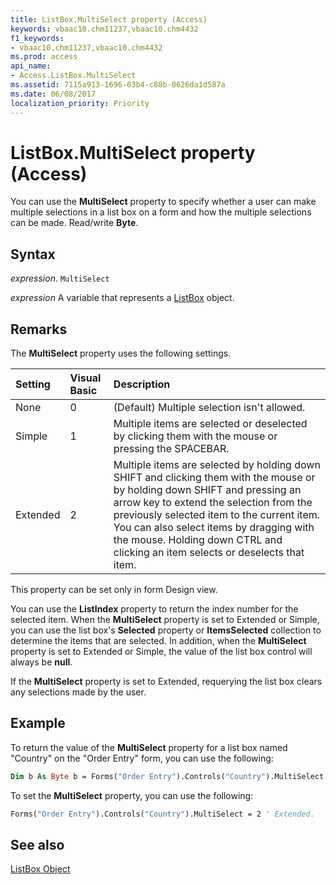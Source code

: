 ```yaml
---
title: ListBox.MultiSelect property (Access)
keywords: vbaac10.chm11237,vbaac10.chm4432
f1_keywords:
- vbaac10.chm11237,vbaac10.chm4432
ms.prod: access
api_name:
- Access.ListBox.MultiSelect
ms.assetid: 7115a913-1696-03b4-c88b-0626da1d587a
ms.date: 06/08/2017
localization_priority: Priority
---
```



# ListBox.MultiSelect property (Access)

You can use the  **MultiSelect** property to specify whether a user can make multiple selections in a list box on a form and how the multiple selections can be made. Read/write **Byte**.


## Syntax

_expression_. `MultiSelect`

_expression_ A variable that represents a [ListBox](Access.ListBox.md) object.


## Remarks

The  **MultiSelect** property uses the following settings.



|**Setting**|**Visual Basic**|**Description**|
|:-----|:-----|:-----|
|None|0|(Default) Multiple selection isn't allowed.|
|Simple|1|Multiple items are selected or deselected by clicking them with the mouse or pressing the SPACEBAR.|
|Extended|2|Multiple items are selected by holding down SHIFT and clicking them with the mouse or by holding down SHIFT and pressing an arrow key to extend the selection from the previously selected item to the current item. You can also select items by dragging with the mouse. Holding down CTRL and clicking an item selects or deselects that item.|

This property can be set only in form Design view.

You can use the  **ListIndex** property to return the index number for the selected item. When the **MultiSelect** property is set to Extended or Simple, you can use the list box's **Selected** property or **ItemsSelected** collection to determine the items that are selected. In addition, when the **MultiSelect** property is set to Extended or Simple, the value of the list box control will always be **null**.

If the  **MultiSelect** property is set to Extended, requerying the list box clears any selections made by the user.


## Example

To return the value of the  **MultiSelect** property for a list box named "Country" on the "Order Entry" form, you can use the following:


```vb
Dim b As Byte b = Forms("Order Entry").Controls("Country").MultiSelect
```

To set the  **MultiSelect** property, you can use the following:




```vb
Forms("Order Entry").Controls("Country").MultiSelect = 2 ' Extended.
```


## See also


[ListBox Object](Access.ListBox.md)

